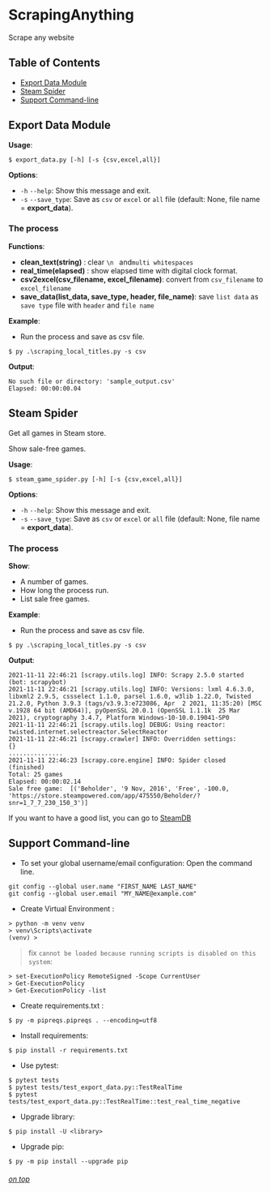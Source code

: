 # ScrapingAnything
Scrape any website


## Table of Contents


- [Export Data Module](#export-data-module)
- [Steam Spider](#steam-spider)
- [Support Command-line](#support-command-line)


## Export Data Module

**Usage**:


```console
$ export_data.py [-h] [-s {csv,excel,all}]
```


**Options**:

- `-h` `--help`: Show this message and exit.
- `-s` `--save_type`: Save as ``csv`` or ``excel`` or ``all`` file (default: None, file name = **export_data**).

### The process

**Functions**:
- **clean_text(string)** : clear `\n ` and`multi whitespaces`
- **real_time(elapsed)** : show elapsed time with digital clock format. 
- **csv2excel(csv_filename, excel_filename)**: convert from `csv_filename` to `excel_filename`
- **save_data(list_data, save_type, header, file_name)**: save `list data` as `save type` file with `header` and `file name`


**Example**: 

* Run the process and save as csv file.
```console
$ py .\scraping_local_titles.py -s csv
```


**Output**:
```
No such file or directory: 'sample_output.csv'
Elapsed: 00:00:00.04
```

## Steam Spider
Get all games in Steam store.

Show sale-free games.

**Usage**:


```console
$ steam_game_spider.py [-h] [-s {csv,excel,all}]
```


**Options**:

- `-h` `--help`: Show this message and exit.
- `-s` `--save_type`: Save as ``csv`` or ``excel`` or ``all`` file (default: None, file name = **export_data**).

### The process

**Show**:


- A number of games. 
- How long the process run.
- List sale free games.



**Example**: 

* Run the process and save as csv file.
```console
$ py .\scraping_local_titles.py -s csv
```


**Output**:
```
2021-11-11 22:46:21 [scrapy.utils.log] INFO: Scrapy 2.5.0 started (bot: scrapybot)
2021-11-11 22:46:21 [scrapy.utils.log] INFO: Versions: lxml 4.6.3.0, libxml2 2.9.5, cssselect 1.1.0, parsel 1.6.0, w3lib 1.22.0, Twisted 21.2.0, Python 3.9.3 (tags/v3.9.3:e723086, Apr  2 2021, 11:35:20) [MSC v.1928 64 bit (AMD64)], pyOpenSSL 20.0.1 (OpenSSL 1.1.1k  25 Mar 2021), cryptography 3.4.7, Platform Windows-10-10.0.19041-SP0     
2021-11-11 22:46:21 [scrapy.utils.log] DEBUG: Using reactor: twisted.internet.selectreactor.SelectReactor        
2021-11-11 22:46:21 [scrapy.crawler] INFO: Overridden settings:
{}
...............
2021-11-11 22:46:23 [scrapy.core.engine] INFO: Spider closed (finished)
Total: 25 games
Elapsed: 00:00:02.14
Sale free game:  [('Beholder', '9 Nov, 2016', 'Free', -100.0, 'https://store.steampowered.com/app/475550/Beholder/?snr=1_7_7_230_150_3')]
```
If you want to have a good list, you can go to [SteamDB](https://steamdb.info/sales/)


## Support Command-line

- To set your global username/email configuration:
Open the command line.

```
git config --global user.name "FIRST_NAME LAST_NAME"
git config --global user.email "MY_NAME@example.com"
```

- Create Virtual Environment :

```console
> python -m venv venv
> venv\Scripts\activate
(venv) >
``` 
> fix `cannot be loaded because running scripts is disabled on this system`:
```console
> set-ExecutionPolicy RemoteSigned -Scope CurrentUser 
> Get-ExecutionPolicy
> Get-ExecutionPolicy -list  
```
 
- Create requirements.txt :

```console
$ py -m pipreqs.pipreqs . --encoding=utf8
``` 
- Install requirements:
```console
$ pip install -r requirements.txt
```
- Use pytest:
```console
$ pytest tests
$ pytest tests/test_export_data.py::TestRealTime
$ pytest tests/test_export_data.py::TestRealTime::test_real_time_negative
```
- Upgrade library:

```console
$ pip install -U <library>
```
- Upgrade pip:

```console
$ py -m pip install --upgrade pip
```

###### [on top](#table-of-contents)
